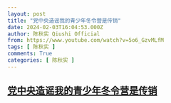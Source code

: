```yaml
---
layout: post
title: "党中央造谣我的青少年冬令营是传销"
date: 2024-02-03T16:04:53.000Z
author: 陈秋实 Qiushi Official
from: https://www.youtube.com/watch?v=5o6_GzvMLfM
tags: [ 陈秋实 ]
comments: True
categories: [ 陈秋实 ]
---
```

<!--1706976293000-->
[党中央造谣我的青少年冬令营是传销](https://www.youtube.com/watch?v=5o6_GzvMLfM)
------

<div>

</div>
